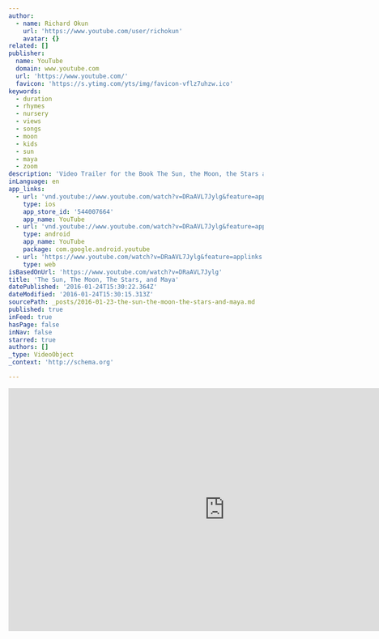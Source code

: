```yaml
---
author:
  - name: Richard Okun
    url: 'https://www.youtube.com/user/richokun'
    avatar: {}
related: []
publisher:
  name: YouTube
  domain: www.youtube.com
  url: 'https://www.youtube.com/'
  favicon: 'https://s.ytimg.com/yts/img/favicon-vflz7uhzw.ico'
keywords:
  - duration
  - rhymes
  - nursery
  - views
  - songs
  - moon
  - kids
  - sun
  - maya
  - zoom
description: 'Video Trailer for the Book The Sun, the Moon, the Stars and Maya a very special book unique in format, richly textured with full color original illustrations using famous quotes as inspirations for short lyrical interpretations by Maya the magical puppy who speaks in rhyme all the time.'
inLanguage: en
app_links:
  - url: 'vnd.youtube://www.youtube.com/watch?v=DRaAVL7Jylg&feature=applinks'
    type: ios
    app_store_id: '544007664'
    app_name: YouTube
  - url: 'vnd.youtube://www.youtube.com/watch?v=DRaAVL7Jylg&feature=applinks'
    type: android
    app_name: YouTube
    package: com.google.android.youtube
  - url: 'https://www.youtube.com/watch?v=DRaAVL7Jylg&feature=applinks'
    type: web
isBasedOnUrl: 'https://www.youtube.com/watch?v=DRaAVL7Jylg'
title: 'The Sun, The Moon, The Stars, and Maya'
datePublished: '2016-01-24T15:30:22.364Z'
dateModified: '2016-01-24T15:30:15.313Z'
sourcePath: _posts/2016-01-23-the-sun-the-moon-the-stars-and-maya.md
published: true
inFeed: true
hasPage: false
inNav: false
starred: true
authors: []
_type: VideoObject
_context: 'http://schema.org'

---
```

<iframe src="https://cdn.embedly.com/widgets/media.html?src=https%3A%2F%2Fwww.youtube.com%2Fembed%2FDRaAVL7Jylg%3Ffeature%3Doembed&amp;url=https%3A%2F%2Fwww.youtube.com%2Fwatch%3Fv%3DDRaAVL7Jylg&amp;image=https%3A%2F%2Fi.ytimg.com%2Fvi%2FDRaAVL7Jylg%2Fhqdefault.jpg&amp;key=b7d04c9b404c499eba89ee7072e1c4f7&amp;type=text%2Fhtml&amp;schema=youtube" width="854" height="480" scrolling="no" frameborder="0" allowfullscreen="allowfullscreen" style=""></iframe>